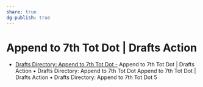 ```yaml
---
share: true
dg-publish: true
---
```

# Append to 7th Tot Dot | Drafts Action
- [Drafts Directory: Append to 7th Tot Dot
-](https://actions.getdrafts.com/a/1uL) 
Append to 7th Tot Dot | Drafts Action
	•	Drafts Directory: Append to 7th Tot Dot
Append to 7th Tot Dot | Drafts Action
	•	Drafts Directory: Append to 7th Tot Dot
5